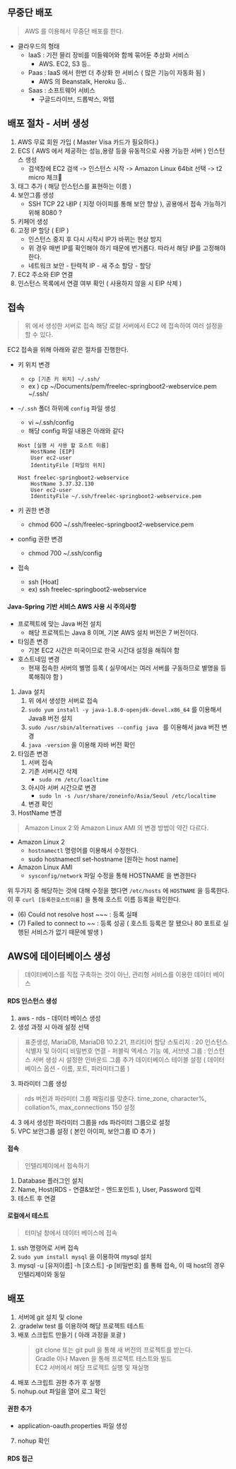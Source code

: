 ## 무중단 배포
> AWS 를 이용해서 무중단 배포를 한다.

- 클라우드의 형태
    - IaaS : 기전 믈리 장비를 미들웨어와 함께 묶어둔 추상화 서비스
        - AWS. EC2, S3 등..
    - Paas : IaaS 에서 한번 더 추상화 한 서비스 ( 많은 기능이 자동화 됨 )
        - AWS 의 Beanstalk, Heroku 등..
    - Saas : 소프트웨어 서비스
        - 구글드라이브, 드롭박스, 와탭

## 배포 절차 - 서버 생성
1. AWS 무료 회원 가입 ( Master Visa 카드가 필요하다.)
2. ECS ( AWS 에서 제공하는 성능,용량 등을 유동적으로 사용 가능한 서버 ) 인스턴스 생성
    - 검색창에 EC2 검색 -> 인스턴스 시작 -> Amazon Linux 64bit 선택 -> t2 micro 체크
3. 태그 추가 ( 해당 인스턴스를 표현하는 이름 )
4. 보안그룹 생성
    - SSH TCP 22 내IP ( 지정 아이피를 통해 보안 향상 ), 공용에서 접속 가능하기 위해 8080 ? 
5. 키페어 생성 
6. 고정 IP 할당 ( EIP )
    - 인스턴스 중지 후 다시 시작시 IP가 바뀌는 현상 방지
    - 위 경우 매번 IP를 확인해야 하기 때문에 번거롭다. 따라서 해당 IP를 고정해야 한다.
    - 네트워크 보안 - 탄력적 IP - 새 주소 할당 - 할당
7. EC2 주소와 EIP 연결
8. 인스턴스 목록에서 연결 여부 확인 ( 사용하지 않을 시 EIP 삭제 )

## 접속
> 위 에서 생성한 서버로 접속
> 해당 로컬 서버에서 EC2 에 접속하여 여러 설정을 할 수 있다.  

EC2 접속을 위해 아래와 같은 절차를 진행한다.  
- 키 위치 변경
    - ```cp [기존 키 위치] ~/.ssh/``` 
    - ex ) cp ~/Documents/pem/freelec-springboot2-webservice.pem ~/.ssh/
- ```~/.ssh``` 폴더 하위에 ```config``` 파일 생성
    - vi ~/.ssh/config
    - 해당 config 파일 내용은 아래와 같다

    ```
    Host [실행 시 사용 할 호스트 이름] 
        HostName [EIP]
        User ec2-user
        IdentityFile [파일의 위치]

    Host freelec-springboot2-webservice
        HostName 3.37.32.130
        User ec2-user
        IdentityFile ~/.ssh/freelec-springboot2-webservice.pem
    ```
- 키 권한 변경
    - chmod 600 ~/.ssh/freelec-springboot2-webservice.pem
- config 권한 변경
    - chmod 700 ~/.ssh/config
- 접속
    - ssh [Hoat] 
    - ex) ssh freelec-springboot2-webservice

#### Java-Spring 기반 서비스 AWS 사용 시 주의사항
- 프로젝트에 맞는 Java 버전 설치
    - 해당 프로젝트는 Java 8 이며, 기본 AWS 설치 버전은 7 버전이다.
- 타임존 변경
    - 기본 EC2 시간은 미국이므로 한국 시간대 설정을 해줘야 함
- 호스트네임 변경
    - 현재 접속한 서버의 별명 등록 ( 실무에서는 여러 서버를 구동하므로 별명을 등록해줘야 함 )

1. Java 설치
    1. 위 에서 생성한 서버로 접속
    2. ```sudo yum install -y java-1.8.0-openjdk-devel.x86_64``` 를 이용해서 Java8 버전 설치
    3. ```sudo /usr/sbin/alternatives --config java ``` 를 이용해서 java 버전 변경
    4. ```java -version``` 을 이용해 자바 버전 확인
2. 타임존 변경
    1. 서버 접속
    2. 기존 서버시간 삭제
        - ```sudo rm /etc/loacltime```
    3. 아시아 서버 시간으로 변경
        - ```sudo ln -s /usr/share/zoneinfo/Asia/Seoul /etc/localtime```
    4. 변경 확인
3. HostName 변경
> Amazon Linux 2 와 Amazon Linux AMI 의 변경 방법이 약간 다르다.  

- Amazon Linux 2
    - ```hostnamectl``` 명령어를 이용해서 수정한다.
    - sudo hostnamectl set-hostname [원하는 host name]
- Amazon Linux AMI
    - ```sysconfig/network``` 파일 수정을 통해 HOSTNAME 을 변경한다

위 두가지 중 해당하는 것에 대해 수정을 했다면 ```/etc/hosts``` 에 ```HOSTNAME``` 을 등록한다.  
이 후 ```curl [등록한호스트이름]``` 을 통해 호스트 이름 등록을 확인한다.  
- (6) Could not resolve host ~~~ : 등록 실패
- (7) Failed to connect to ~~ : 등록 성공 ( 호스트 등록은 잘 됐으나 80 포트로 실행된 서비스가 없기 때문에 발생 )



## AWS에 데이터베이스 생성
> 데이터베이스를 직접 구축하는 것이 아닌, 관리형 서비스를 이용한 데이터 베이스

#### RDS 인스턴스 생성
1. aws - rds - 데이터 베이스 생성
2. 생성 과정 시 아래 설정 선택
> 표준생성, MariaDB, MariaDB 10.2.21, 프리티어
> 할당 스토리지 : 20
> 인스턴스 식별자 및 아이디 비밀번호
> 연결 - 퍼블릭 엑세스 기능 예, 서브넷 그룹 : 인스턴스 서버 생성 시 설정한 인바운드 그룹
> 추가 데이터베이스 테이블 설정 ( 데이터 베이스 옵션 - 이름, 포트, 파라미터그룹 )
3. 파라미터 그룹 생성
> rds 버전과 파라미터 그룹 패밀리를 맞춘다.
> time_zone, character%, collation%, max_connections 150 설정
4. 3 에서 생성한 파라미터 그룹을 rds 파라미터 그룹으로 설정
5. VPC 보안그룹 설정 ( 본인 아이피, 보안그룹 ID 추가 )

#### 접속
> 인텔리제이에서 접속하기

1. Database 플러그인 설치
2. Name, Host(RDS - 연결&보안 - 엔드포인트 ), User, Password 입력
3. 테스트 후 연결

#### 로컬에서 테스트
> 터미널 창에서 데이터 베이스에 접속

1. ssh 명령어로 서버 접속
2. ```sudo yum install mysql``` 을 이용하여 mysql 설치
3. mysql -u [유저이름] -h [호스트] -p [비밀번호] 를 통해 접속, 이 때 host의 경우 인텔리제이와 동일

## 배포
1. 서버에 git 설치 및 clone
2. .gradelw test 를 이용하여 해당 프로젝트 테스트
3. 배포 스크립트 만들기 ( 아래 과정을 포괄 )
    >git clone 또는 git pull 을 통해 새 버전의 프로젝트를 받는다.  
    >Gradle 이나 Maven 을 통해 프로젝트 테스트와 빌드  
    >EC2 서버에서 해당 프로젝트 실행 및 재실행  
4. 배포 스크립트 권한 추가 후 실행
5. nohup.out 파일을 열어 로그 확인

#### 권한 추가
- application-oauth.properties 파일 생성
7. nohup 확인

#### RDS 접근



